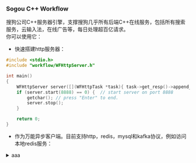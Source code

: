 ### Sogou C++ Workflow  
搜狗公司C++服务器引擎，支撑搜狗几乎所有后端C++在线服务，包括所有搜索服务，云输入法，在线广告等，每日处理超百亿请求。  
你可以使用它：
* 快速搭建http服务器：
~~~cpp
#include <stdio.h>
#include "workflow/WFHttpServer.h"

int main()
{
    WFHttpServer server([](WFHttpTask *task){ task->get_resp()->append_output_body("<html>Hello World!</html>"); });
    if (server.start(8888) == 0) {  // start server on port 8888
        getchar(); // press "Enter" to end.
        server.stop();
    }

    return 0;
}
~~~
* 作为万能异步客户端。目前支持http，redis，mysql和kafka协议，例如访问本地redis服务：
<details>
	<summary>aaa</summary>
	<pre>
~~~cpp
#include <stdio.h>
#include "workflow/WFTaskFactory.h"
#include "workflow/WFFacilities.h"
WFFacilities::WaitGroup wait_group(1);
int main(void)
{
    WFRedisTask *task = WFTaskFactory::create_redis_task("redis://127.0.0.1/", 0, [](WFRedisTask *task) {
        if (task->get_state() == WFT_STATE_SUCCESS) {
            protocol::RedisValue val;
            task->get_resp()->get_result(val);
            if (!val.is_error())
                printf("SET SUCCESS!\n");
        }
        wait_group.done();
    });
    task->get_req()->set_request("SET", { "Hello", "World" });
    task->start();
    wait_group.wait();
    return 0;
}
~~~
	</pre>
</details>

